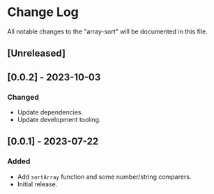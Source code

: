 # Change Log

All notable changes to the "array-sort" will be documented in this file.

## [Unreleased]

## [0.0.2] - 2023-10-03

### Changed

- Update dependencies.
- Update development tooling.

## [0.0.1] - 2023-07-22

### Added

- Add `sortArray` function and some number/string comparers.
- Initial release.

<!--
See: https://common-changelog.org/

## [0.0.1] - 2023-01-01

### Changed

### Added

### Removed

### Fixed
-->
